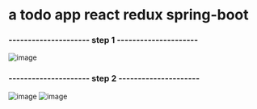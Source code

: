 # a todo app react redux spring-boot
### ---------------------    step 1    ---------------------
![image](https://user-images.githubusercontent.com/62290643/225631537-b6f2fedf-8a8b-45ee-89a0-498b6a09f7ec.png)
### ---------------------    step 2    ---------------------
![image](https://user-images.githubusercontent.com/62290643/225658892-b3278121-7e1b-4879-8504-09eb520f7c5d.png)
![image](https://user-images.githubusercontent.com/62290643/225659217-ed0ab7fd-b700-4729-a292-40046f1e3ebf.png)



